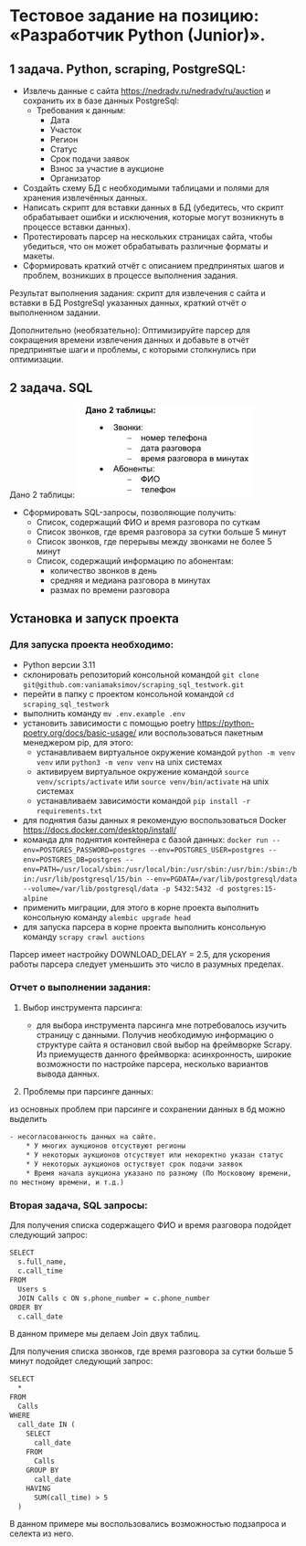 # Тестовое задание на позицию: «Разработчик Python (Junior)».

## 1 задача. Python, scraping, PostgreSQL:

- Извлечь данные с сайта https://nedradv.ru/nedradv/ru/auction и сохранить их в базе данных PostgreSql:
    - Требования к данным:
        - Дата
        - Участок
        - Регион
        - Статус
        - Срок подачи заявок
        - Взнос за участие в аукционе
        - Организатор
- Создайть схему БД с необходимыми таблицами и полями для хранения извлечённых данных.
- Написать скрипт для вставки данных в БД (убедитесь, что скрипт обрабатывает ошибки и исключения, которые могут возникнуть в процессе вставки данных).
- Протестировать парсер на нескольких страницах сайта, чтобы убедиться, что он может обрабатывать различные форматы и макеты.
- Сформировать краткий отчёт с описанием предпринятых шагов и проблем, возникших в процессе выполнения задания.

Результат выполнения задания: скрипт для извлечения с сайта и вставки в БД PostgreSql указанных данных, краткий отчёт о выполненном задании.

Дополнительно (необязательно):
Оптимизируйте парсер для сокращения времени извлечения данных и добавьте в отчёт предпринятые шаги и проблемы, с которыми столкнулись при оптимизации.

## 2 задача. SQL

Дано 2 таблицы:
![Alt text](image.png)

- Сформировать SQL-запросы, позволяющие получить:
    - Список, содержащий ФИО и время разговора по суткам
    - Список звонков, где время разговора за сутки больше 5 минут
    - Список звонков, где перерывы между звонками не более 5 минут
    - Список, содержащий информацию по абонентам:
        - количество звонков в день
        - средняя и медиана разговора в минутах
        - размах по времени разговора

## Установка и запуск проекта

### Для запуска проекта необходимо:

- Python версии 3.11
- склонировать репозиторий консольной командой `git clone git@github.com:vaniamaksimov/scraping_sql_testwork.git`
- перейти в папку с проектом консольной командой `cd scraping_sql_testwork`
- выполнить команду `mv .env.example .env`
- установить зависимости с помощью poetry https://python-poetry.org/docs/basic-usage/ или воспользоваться пакетным менеджером pip, для этого:
    - устанавливаем виртуальное окружение командой `python -m venv venv` или `python3 -m venv venv` на unix системах
    - активируем виртуальное окружение командой `source venv/scripts/activate` или `source venv/bin/activate` на unix системах
    - устанавливаем зависимости командой `pip install -r requirements.txt`
- для поднятия базы данных я рекомендую воспользоваться Docker https://docs.docker.com/desktop/install/
- команда для поднятия контейнера с базой данных: `docker run --env=POSTGRES_PASSWORD=postgres --env=POSTGRES_USER=postgres --env=POSTGRES_DB=postgres --env=PATH=/usr/local/sbin:/usr/local/bin:/usr/sbin:/usr/bin:/sbin:/bin:/usr/lib/postgresql/15/bin --env=PGDATA=/var/lib/postgresql/data --volume=/var/lib/postgresql/data -p 5432:5432 -d postgres:15-alpine`
- применить миграции, для этого в корне проекта выполнить консольную команду `alembic upgrade head`
- для запуска парсера в корне проекта выполнить консольную команду `scrapy crawl auctions`

Парсер имеет настройку DOWNLOAD_DELAY = 2.5, для ускорения работы парсера следует уменьшить это число в разумных пределах.

### Отчет о выполнении задания:

1. Выбор инструмента парсинга:

    - для выбора инструмента парсинга мне потребовалось изучить страницу с данными. Получив необходимую информацию о структуре сайта я остановил свой выбор на фреймворке Scrapy. Из приемуществ данного фреймворка: асинхронность, широкие возможности по настройке парсера, несколько вариантов вывода данных.

2. Проблемы при парсинге данных:

из основных проблем при парсинге и сохранении данных в бд можно выделить

    - несогласованность данных на сайте.
        * У многих аукционов отсуствуют регионы
        * У некоторых аукционов отсуствует или некоректно указан статус
        * У некоторых аукционов остуствует срок подачи заявок
        * Время начала аукциона указано по разному (По Московому времени, по местному времени, и т.д.)


### Вторая задача, SQL запросы:

Для получения списка содержащего ФИО и время разговора подойдет следующий запрос:
```
SELECT
  s.full_name,
  c.call_time
FROM
  Users s
  JOIN Calls c ON s.phone_number = c.phone_number
ORDER BY
  c.call_date
```
В данном примере мы делаем Join двух таблиц.

Для получения списка звонков, где время разговора за сутки больше 5 минут подойдет следующий запрос:
```
SELECT
  *
FROM
  Calls
WHERE
  call_date IN (
    SELECT
      call_date
    FROM
      Calls
    GROUP BY
      call_date
    HAVING
      SUM(call_time) > 5
  )
```
В данном примере мы воспользовались возможностью подзапроса и селекта из него.
